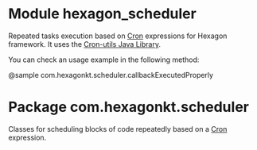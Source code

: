 
# Module hexagon_scheduler

Repeated tasks execution based on [Cron] expressions for Hexagon framework. It uses the
[Cron-utils Java Library].

You can check an usage example in the following method:

@sample com.hexagonkt.scheduler.callbackExecutedProperly

# Package com.hexagonkt.scheduler

Classes for scheduling blocks of code repeatedly based on a [Cron] expression.

[Cron]: https://en.wikipedia.org/wiki/Cron
[Cron-utils Java Library]: http://cron-parser.com
